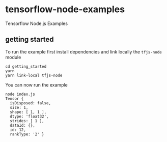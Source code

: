 # tensorflow-node-examples
Tensorflow Node.js Examples

## getting started
To run the example first install dependencies and link locally the `tfjs-node` module
```
cd getting_started
yarn
yarn link-local tfjs-node
```

You can now run the example
```
node index.js
Tensor {
  isDisposed: false,
  size: 1,
  shape: [ 1, 1 ],
  dtype: 'float32',
  strides: [ 1 ],
  dataId: {},
  id: 12,
  rankType: '2' }
```
